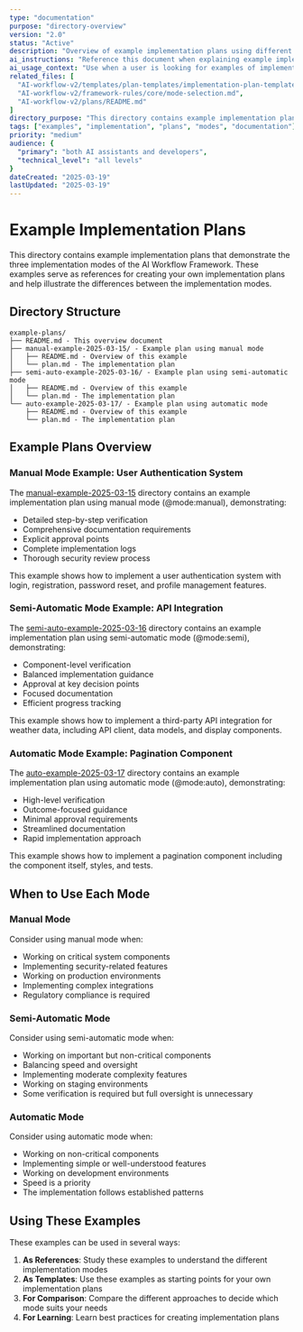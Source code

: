 ```yaml
---
type: "documentation"
purpose: "directory-overview"
version: "2.0"
status: "Active"
description: "Overview of example implementation plans using different implementation modes in the AI Workflow Framework"
ai_instructions: "Reference this document when explaining example implementation plans or when helping users understand the differences between implementation modes"
ai_usage_context: "Use when a user is looking for examples of implementation plans or needs guidance on which implementation mode to choose"
related_files: [
  "AI-workflow-v2/templates/plan-templates/implementation-plan-template.md",
  "AI-workflow-v2/framework-rules/core/mode-selection.md",
  "AI-workflow-v2/plans/README.md"
]
directory_purpose: "This directory contains example implementation plans that demonstrate the three implementation modes in the AI Workflow Framework."
tags: ["examples", "implementation", "plans", "modes", "documentation"]
priority: "medium"
audience: {
  "primary": "both AI assistants and developers",
  "technical_level": "all levels"
}
dateCreated: "2025-03-19"
lastUpdated: "2025-03-19"
---
```


# Example Implementation Plans

This directory contains example implementation plans that demonstrate the three implementation modes of the AI Workflow Framework. These examples serve as references for creating your own implementation plans and help illustrate the differences between the implementation modes.

## Directory Structure

```
example-plans/
├── README.md - This overview document
├── manual-example-2025-03-15/ - Example plan using manual mode
│   ├── README.md - Overview of this example
│   └── plan.md - The implementation plan
├── semi-auto-example-2025-03-16/ - Example plan using semi-automatic mode
│   ├── README.md - Overview of this example
│   └── plan.md - The implementation plan
└── auto-example-2025-03-17/ - Example plan using automatic mode
    ├── README.md - Overview of this example
    └── plan.md - The implementation plan
```

## Example Plans Overview

### Manual Mode Example: User Authentication System

The [manual-example-2025-03-15](manual-example-2025-03-15) directory contains an example implementation plan using manual mode (@mode:manual), demonstrating:

- Detailed step-by-step verification
- Comprehensive documentation requirements
- Explicit approval points
- Complete implementation logs
- Thorough security review process

This example shows how to implement a user authentication system with login, registration, password reset, and profile management features.

### Semi-Automatic Mode Example: API Integration

The [semi-auto-example-2025-03-16](semi-auto-example-2025-03-16) directory contains an example implementation plan using semi-automatic mode (@mode:semi), demonstrating:

- Component-level verification
- Balanced implementation guidance
- Approval at key decision points
- Focused documentation
- Efficient progress tracking

This example shows how to implement a third-party API integration for weather data, including API client, data models, and display components.

### Automatic Mode Example: Pagination Component

The [auto-example-2025-03-17](auto-example-2025-03-17) directory contains an example implementation plan using automatic mode (@mode:auto), demonstrating:

- High-level verification
- Outcome-focused guidance
- Minimal approval requirements
- Streamlined documentation
- Rapid implementation approach

This example shows how to implement a pagination component including the component itself, styles, and tests.

## When to Use Each Mode

### Manual Mode

Consider using manual mode when:
- Working on critical system components
- Implementing security-related features
- Working on production environments
- Implementing complex integrations
- Regulatory compliance is required

### Semi-Automatic Mode

Consider using semi-automatic mode when:
- Working on important but non-critical components
- Balancing speed and oversight
- Implementing moderate complexity features
- Working on staging environments
- Some verification is required but full oversight is unnecessary

### Automatic Mode

Consider using automatic mode when:
- Working on non-critical components
- Implementing simple or well-understood features
- Working on development environments
- Speed is a priority
- The implementation follows established patterns

## Using These Examples

These examples can be used in several ways:

1. **As References**: Study these examples to understand the different implementation modes
2. **As Templates**: Use these examples as starting points for your own implementation plans
3. **For Comparison**: Compare the different approaches to decide which mode suits your needs
4. **For Learning**: Learn best practices for creating implementation plans

